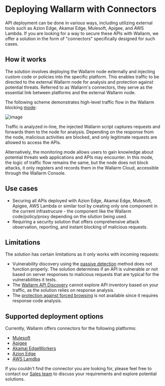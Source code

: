 # Deploying Wallarm with Connectors

API deployment can be done in various ways, including utilizing external tools such as Azion Edge, Akamai Edge, Mulesoft, Apigee, and AWS Lambda. If you are looking for a way to secure these APIs with Wallarm, we offer a solution in the form of "connectors" specifically designed for such cases.

## How it works

The solution involves deploying the Wallarm node externally and injecting custom code or policies into the specific platform. This enables traffic to be directed to the external Wallarm node for analysis and protection against potential threats. Referred to as Wallarm's connectors, they serve as the essential link between platforms and the external Wallarm node.

The following scheme demonstrates high-level traffic flow in the Wallarm blocking [mode](../../admin-en/configure-wallarm-mode.md):

![image](../../images/waf-installation/general-traffic-flow-for-connectors.png)

Traffic is analyzed in-line, the injected Wallarm script captures requests and forwards them to the node for analysis. Depending on the response from the node, malicious activities are blocked, and only legitimate requests are allowed to access the APIs.

Alternatively, the monitoring mode allows users to gain knowledge about potential threats web applications and APIs may encounter. In this mode, the logic of traffic flow remains the same, but the node does not block attacks, it only registers and records them in the Wallarm Cloud, accessible through the Wallarm Console.

## Use cases

* Securing all APIs deployed with Azion Edge, Akamai Edge, Mulesoft, Apigee, AWS Lambda or similar tool by creating only one component in the current infrastrucure - the component like the Wallarm code/policy/proxy depending on the silution being used.
* Requiring a security solution that offers comprehensive attack observation, reporting, and instant blocking of malicious requests.

## Limitations

The solution has certain limitations as it only works with incoming requests:

* Vulnerability discovery using the [passive detection](../../about-wallarm/detecting-vulnerabilities.md#passive-detection) method does not function properly. The solution determines if an API is vulnerable or not based on server responses to malicious requests that are typical for the vulnerabilities it tests.
* The [Wallarm API Discovery](../../api-discovery/api-discovery-overview.md) cannot explore API inventory based on your traffic, as the solution relies on response analysis.
* The [protection against forced browsing](../../admin-en/configuration-guides/protecting-against-bruteforce.md) is not available since it requires response code analysis.

## Supported deployment options

Currently, Wallarm offers connectors for the following platforms:

* [Mulesoft](mulesoft.md)
* [Apigee](apigee.md)
* [Akamai EdgeWorkers](akamai-edgeworkers.md)
* [Azion Edge](azion-edge.md)
* [AWS Lamdba](aws-lambda.md)

If you couldn't find the connector you are looking for, please feel free to contact our [Sales team](mailto:sales@wallarm.com) to discuss your requirements and explore potential solutions.
